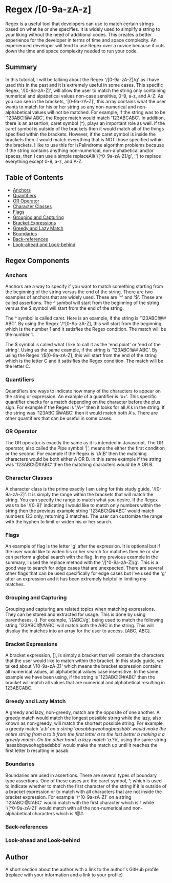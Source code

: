 # Regex /[0-9a-zA-z]

Regex is a useful tool that developers can use to match certain strings based on what he or she specifies. It is widely used to simplify a string to your liking without the need of additional codes. This creates a better experience for the developer in terms of time and space complexity. An experienced developer will tend to use Regex over a novice because it cuts down the time and space complexity needed to run your code.

## Summary

In this tutorial, I will be talking about the Regex '/[0-9a-zA-Z]/g' as I have used this in the past and it is extremely useful in some cases. This specific Regex, '/[0-9a-zA-Z]', will allow the user to match the string only containing numerical and alpabetical values non-case sensitive, 0-9, a-z, and A-Z. As you can see in the brackets, '[0-9a-zA-Z]', this array contains what the user wants to match for his or her string so any non-numerical and non-alphabetical values will not be matched. For example, if the string was to be '123ABC!@# ABC', the Regex match would match '123ABCABC'. In addition, there is an assertion, caret symbol (^), plays an important role as well. If the caret symbol is outside of the brackets then it would match all of the things specified within the brackets. However, if the caret symbol is inside the brackets then it would match everything that is NOT those specified within the brackets. I like to use this for isPalindrome algorithm problems because if the string contains anything non-numerical, non-alphabetical and/or spaces, then I can use a simple replaceAll('/[^0-9a-zA-Z]/g', '') to replace everything except 0-9, a-z, and A-Z.

## Table of Contents

- [Anchors](#anchors)
- [Quantifiers](#quantifiers)
- [OR Operator](#or-operator)
- [Character Classes](#character-classes)
- [Flags](#flags)
- [Grouping and Capturing](#grouping-and-capturing)
- [Bracket Expressions](#bracket-expressions)
- [Greedy and Lazy Match](#greedy-and-lazy-match)
- [Boundaries](#boundaries)
- [Back-references](#back-references)
- [Look-ahead and Look-behind](#look-ahead-and-look-behind)

## Regex Components

### Anchors
Anchors are a way to specify if you want to match something starting from the beginning of the string versus the end of the string. There are two examples of anchors that are widely used. These are '^' and '$'. These are called assertions. The ^ symbol will start from the beginning of the string versus the $ symbol will start from the end of the string.

The ^ symbol is called caret. Here is an example, if the string is '123ABC!@# ABC'. By using the Regex '/^[0-9a-zA-Z], this will start from the beginning which is the number 1 and it satisfies the Regex condition. The match will be the number 1.

The $ symbol is called what I like to call it as the 'end point' or 'end of the string'. Using as the same example, if the string is '123ABC!@# ABC'. By using the Regex '/$[0-9a-zA-Z], this will start from the end of the string which is the letter C and it satisifies the Regex condition. The match will be the letter C.

### Quantifiers
Quantifiers are ways to indicate how many of the characters to appear on the string or expression. An example of a quantifier is 'x+'.
This specific quantifier checks for a match depending on the character before the plus sign. For example if the Regex is '/A+' then it looks for all A's in the string. If the string was '123ABC!@#ABC' then it would match both A's. There are other quantifiers that can be useful in some cases.

### OR Operator
The OR operator is exactly the same as it is intended in Javascript. The OR operator, also called the Pipe symbol '|', means the either the first condition or the second. For example if the Regex is '/A|B' then the matching characters would be both either A OR B. In this same example if the string was '123ABC!@#ABC' then the matching characters would be A OR B.

### Character Classes
A character class is the prime exactly I am using for this study guide, '/[0-9a-zA-Z]'. It is simply the range within the brackets that will match the string. You can specify the range to match what you desire. If the Regex was to be '/[0-9]' indicating I would like to match only numbers within the string then the previous example string '123ABC!@#ABC' would match numbers 123 only, returning 3 matches. The user can customize the range with the hyphen to limit or widen his or her search.

### Flags
An example of flag is the letter 'g' after the expression. It is optional but if the user would like to widen his or her search for matches then he or she can perform a global search with the flag. In my previous example in the summary, I used the replace method with the '/[^0-9a-zA-Z]/g'. This is a good way to search for edge cases that are unexpected. There are several other flags that can be used specifically for edge cases but I've used the 'g' after an expression and it has been extremely helpful in limiting my matches.

### Grouping and Capturing
Grouping and capturing are related topics when matching expressions. They can be stored and extracted for usage. This is done by using parentheses, (). For example, '/(ABC)/g', being used to match the following string '123ABC!@#ABC' will match both the ABC in the string. This will display the matches into an array for the user to access. [ABC, ABC].

### Bracket Expressions
A bracket expression, [], is simply a bracket that will contain the characters that the user would like to match within the bracket. In this study guide, we talked about '/[0-9a-zA-Z]' which means the bracket expression contains all numerical values, all alphabetical values case insensitive. In the same example we have been using, if the string is '123ABC!@#ABC' then the bracket will match all values that are numerical and alphabetical resulting in 123ABCABC.

### Greedy and Lazy Match
A greedy and lazy, non-greedy, match are the opposite of one another. A greedy match would match the longest possible string while the lazy, also known as non-greedy, will match the shortest possible string. For example, a greedy match 'a.*b' on a string 'aasabbqweohagbadsbbb' would make the entire string from a to b from the first letter a to the last better b making it a greedy match. On the other hand, a lazy match 'a.*?b', using the same string 'aasabbqweohagbadsbbb' would make the match up until it reaches the first letter b resulting in aasab.

### Boundaries
Boundaries are used in assertions. There are several types of boundary type assertions. One of these cases are the caret symbol, ^, which is used to indicate whether to match the first character of the string if it is outside of a bracket expression or to match with all characters that are not inside the bracket expression. For example '/^[0-9a-zA-Z]' on a string '123ABC!@#ABC' would match with the first character which is 1 while '/[^0-9a-zA-Z]' would match with all the non-numerical and non-alphabetical characters which is !@#.

### Back-references

### Look-ahead and Look-behind

## Author

A short section about the author with a link to the author's GitHub profile (replace with your information and a link to your profile)
